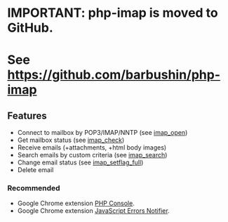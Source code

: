 # IMPORTANT: php-imap is moved to GitHub. #
# See <a href='https://github.com/barbushin/php-imap'><a href='https://github.com/barbushin/php-imap'>https://github.com/barbushin/php-imap</a></a> #

## Features ##
  * Connect to mailbox by POP3/IMAP/NNTP (see [imap\_open](http://php.net/imap_open))
  * Get mailbox status (see [imap\_check](http://php.net/imap_check))
  * Receive emails (+attachments, +html body images)
  * Search emails by custom criteria (see [imap\_search](http://php.net/imap_search))
  * Change email status (see [imap\_setflag\_full](http://php.net/imap_setflag_full))
  * Delete email

### Recommended ###
  * Google Chrome extension <a href='http://goo.gl/b10YF'>PHP Console</a>.
  * Google Chrome extension <a href='http://goo.gl/kNix9'>JavaScript Errors Notifier</a>.